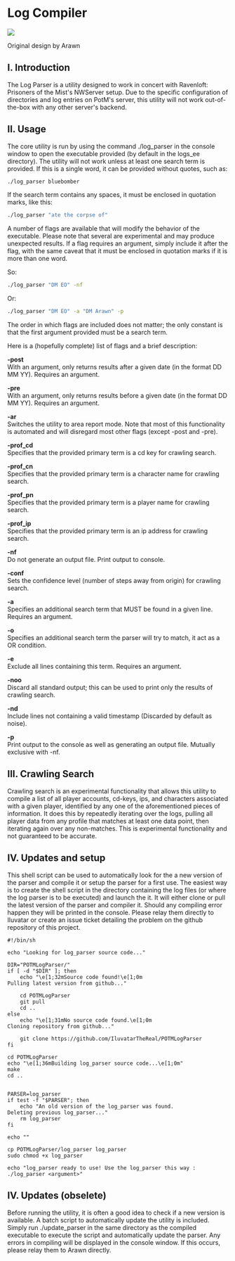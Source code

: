 
# Log Compiler
![](https://img.shields.io/badge/version-1.6-blue)

Original design by Arawn

## I. Introduction
The Log Parser is a utility designed to work in concert with Ravenloft: Prisoners of the Mist's NWServer setup. Due to the specific configuration of directories
and log entries on PotM's server, this utility will not work out-of-the-box with any other server's backend.

## II. Usage
The core utility is run by using the command ./log_parser in the console window to open the executable provided (by default in the logs_ee directory). The 
utility will not work unless at least one search term is provided. If this is a single word, it can be provided without quotes, such as:
```bash
./log_parser bluebomber
```
If the search term contains any spaces, it must be enclosed in quotation marks, like this:
```bash
./log_parser "ate the corpse of"
```
A number of flags are available that will modify the behavior of the executable. Please note that several are experimental and may produce unexpected results. If a
flag requires an argument, simply include it after the flag, with the same caveat that it must be enclosed in quotation marks if it is more than one word.

So:
```bash
./log_parser "DM EO" -nf
```
Or:
```bash
./log_parser "DM EO" -a "DM Arawn" -p
```
The order in which flags are included does not matter; the only constant is that the first argument provided must be a search term.

Here is a (hopefully complete) list of flags and a brief description:

**-post**  
With an argument, only returns results after a given date (in the format DD MM YY). Requires an argument.

**-pre**  
With an argument, only returns results before a given date (in the format DD MM YY). Requires an argument.

**-ar**  
Switches the utility to area report mode. Note that most of this functionality is automated and will disregard most other flags (except -post and -pre).

**-prof_cd**  
Specifies that the provided primary term is a cd key for crawling search.

**-prof_cn**  
Specifies that the provided primary term is a character name for crawling search.

**-prof_pn**  
Specifies that the provided primary term is a player name for crawling search.

**-prof_ip**  
Specifies that the provided primary term is an ip address for crawling search.

**-nf**  
Do not generate an output file. Print output to console.

**-conf**  
Sets the confidence level (number of steps away from origin) for crawling search.

**-a**  
Specifies an additional search term that MUST be found in a given line. Requires an argument.

**-o**  
Specifies an additional search term the parser will try to match, it act as a OR condition.

**-e**  
Exclude all lines containing this term. Requires an argument.

**-noo**  
Discard all standard output; this can be used to print only the results of crawling search.

**-nd**  
Include lines not containing a valid timestamp (Discarded by default as noise).

**-p**  
Print output to the console as well as generating an output file. Mutually exclusive with -nf.

## III. Crawling Search
Crawling search is an experimental functionality that allows this utility to compile a list of all player accounts, cd-keys, ips, and characters associated with a
given player, identified by any one of the aforementioned pieces of information. It does this by repeatedly iterating over the logs, pulling all player data from
any profile that matches at least one data point, then iterating again over any non-matches. This is experimental functionality and not guaranteed to be accurate.

## IV. Updates and setup
This shell script can be used to automatically look for the a new version of the parser and compile it or setup the parser for a first use. The easiest way is to create the shell script in the directory containing the log files (or where the log parser is to be executed) and launch the it. It will either clone or pull the latest version of the parser and compiler it. Should any compiling error happen they will be printed in the console. Please relay them directly to Iluvatar or create an issue ticket detailing the problem on the github repository of this project.

```shell
#!/bin/sh

echo "Looking for log_parser source code..."

DIR="POTMLogParser/"
if [ -d "$DIR" ]; then
    echo "\e[1;32mSource code found!\e[1;0m 
Pulling latest version from github..."
		  
	cd POTMLogParser
	git pull
	cd ..
else
	echo "\e[1;31mNo source code found.\e[1;0m
Cloning repository from github..."
		  
	git clone https://github.com/IluvatarTheReal/POTMLogParser
fi

cd POTMLogParser
echo "\e[1;36mBuilding log_parser source code...\e[1;0m"
make
cd ..


PARSER=log_parser
if test -f "$PARSER"; then
    echo "An old version of the log_parser was found.
Deleting previous log_parser..."
	rm log_parser	
fi

echo ""

cp POTMLogParser/log_parser log_parser
sudo chmod +x log_parser

echo "log_parser ready to use! Use the log_parser this way :
./log_parser <argument>"

```


## IV. Updates (obselete)
Before running the utility, it is often a good idea to check if a new version is available. A batch script to automatically update the utility is included. Simply
run ./update_parser in the same directory as the compiled executable to execute the script and automatically update the parser. Any errors in compiling will be
displayed in the console window. If this occurs, please relay them to Arawn directly.


